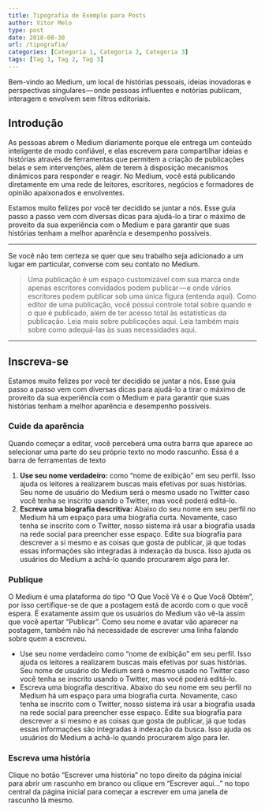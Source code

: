 ```yaml
---
title: Tipografia de Exemplo para Posts
author: Vitor Melo
type: post
date: 2018-08-30
url: /tipografia/
categories: [Categoria 1, Categoria 2, Categoria 3]
tags: [Tag 1, Tag 2, Tag 3]
---
```


Bem-vindo ao Medium, um local de histórias pessoais, ideias inovadoras e perspectivas singulares — onde pessoas influentes e notórias publicam, interagem e envolvem sem filtros editoriais.

## Introdução

As pessoas abrem o Medium diariamente porque ele entrega um conteúdo inteligente de modo confiável, e elas escrevem para compartilhar ideias e histórias através de ferramentas que permitem a criação de publicações belas e sem intervenções, além de terem à disposição mecanismos dinâmicos para responder e reagir. No Medium, você está publicando diretamente em uma rede de leitores, escritores, negócios e formadores de opinião apaixonados e envolventes.

Estamos muito felizes por você ter decidido se juntar a nós. Esse guia passo a passo vem com diversas dicas para ajudá-lo a tirar o máximo de proveito da sua experiência com o Medium e para garantir que suas histórias tenham a melhor aparência e desempenho possíveis.

---

Se você não tem certeza se quer que seu trabalho seja adicionado a um lugar em particular, converse com seu contato no Medium.

> Uma publicação é um espaço customizável com sua marca onde apenas escritores convidados podem publicar — e onde vários escritores podem publicar sob uma única figura (entenda aqui). Como editor de uma publicação, você possui controle total sobre quando e o que é publicado, além de ter acesso total às estatísticas da publicação. Leia mais sobre publicações aqui. Leia também mais sobre como adequá-las às suas necessidades aqui.

---

## Inscreva-se

Estamos muito felizes por você ter decidido se juntar a nós. Esse guia passo a passo vem com diversas dicas para ajudá-lo a tirar o máximo de proveito da sua experiência com o Medium e para garantir que suas histórias tenham a melhor aparência e desempenho possíveis.

### Cuide da aparência

Quando começar a editar, você perceberá uma outra barra que aparece ao selecionar uma parte do seu próprio texto no modo rascunho. Essa é a barra de ferramentas de texto

1. **Use seu nome verdadeiro:** como “nome de exibição” em seu perfil. Isso ajuda os leitores a realizarem buscas mais efetivas por suas histórias. Seu nome de usuário do Medium será o mesmo usado no Twitter caso você tenha se inscrito usando o Twitter, mas você poderá editá-lo.
2. **Escreva uma biografia descritiva:** Abaixo do seu nome em seu perfil no Medium há um espaço para uma biografia curta. Novamente, caso tenha se inscrito com o Twitter, nosso sistema irá usar a biografia usada na rede social para preencher esse espaço. Edite sua biografia para descrever a si mesmo e as coisas que gosta de publicar, já que todas essas informações são integradas à indexação da busca. Isso ajuda os usuários do Medium a achá-lo quando procurarem algo para ler.

### Publique

O Medium é uma plataforma do tipo “O Que Você Vê é o Que Você Obtém”, por isso certifique-se de que a postagem está de acordo com o que você espera. É exatamente assim que os usuários do Medium vão vê-la assim que você apertar “Publicar”. Como seu nome e avatar vão aparecer na postagem, também não há necessidade de escrever uma linha falando sobre quem a escreveu.

- Use seu nome verdadeiro como “nome de exibição” em seu perfil. Isso ajuda os leitores a realizarem buscas mais efetivas por suas histórias. Seu nome de usuário do Medium será o mesmo usado no Twitter caso você tenha se inscrito usando o Twitter, mas você poderá editá-lo.
- Escreva uma biografia descritiva. Abaixo do seu nome em seu perfil no Medium há um espaço para uma biografia curta. Novamente, caso tenha se inscrito com o Twitter, nosso sistema irá usar a biografia usada na rede social para preencher esse espaço. Edite sua biografia para descrever a si mesmo e as coisas que gosta de publicar, já que todas essas informações são integradas à indexação da busca. Isso ajuda os usuários do Medium a achá-lo quando procurarem algo para ler.

### Escreva uma história

Clique no botão “Escrever uma história” no topo direito da página inicial para abrir um rascunho em branco ou clique em “Escrever aqui…” no topo central da página inicial para começar a escrever em uma janela de rascunho lá mesmo.
